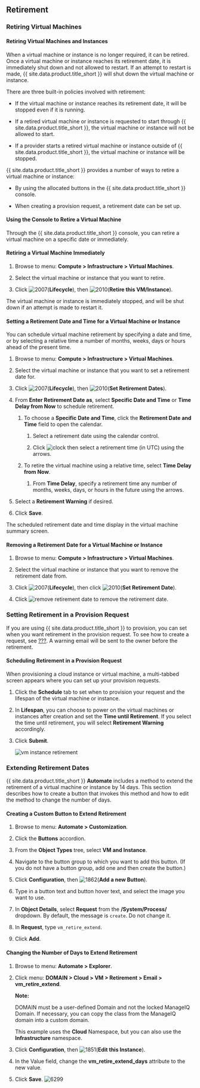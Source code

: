 ## Retirement

### Retiring Virtual Machines

#### Retiring Virtual Machines and Instances

When a virtual machine or instance is no longer required, it can be
retired. Once a virtual machine or instance reaches its retirement date,
it is immediately shut down and not allowed to restart. If an attempt to
restart is made, {{ site.data.product.title_short }} will shut down the virtual machine or
instance.

There are three built-in policies involved with retirement:

  - If the virtual machine or instance reaches its retirement date, it
    will be stopped even if it is running.

  - If a retired virtual machine or instance is requested to start
    through {{ site.data.product.title_short }}, the virtual machine or instance will not be
    allowed to start.

  - If a provider starts a retired virtual machine or instance outside
    of {{ site.data.product.title_short }}, the virtual machine or instance will be stopped.

{{ site.data.product.title_short }} provides a number of ways to retire a virtual machine or
instance:

  - By using the allocated buttons in the {{ site.data.product.title_short }} console.

  - When creating a provision request, a retirement date can be set up.

#### Using the Console to Retire a Virtual Machine

Through the {{ site.data.product.title_short }} console, you can retire a virtual machine on
a specific date or immediately.

#### Retiring a Virtual Machine Immediately

1.  Browse to menu: **Compute > Infrastructure > Virtual Machines**.

2.  Select the virtual machine or instance that you want to retire.

3.  Click ![2007](../images/2007.png)(**Lifecycle**), then
    ![2010](../images/2010.png)(**Retire this VM/Instance**).

The virtual machine or instance is immediately stopped, and will be shut down if an attempt
is made to restart it.

#### Setting a Retirement Date and Time for a Virtual Machine or Instance

You can schedule virtual machine retirement by specifying a date and time, or by selecting a
relative time a number of months, weeks, days or hours ahead of the present time.

1.  Browse to menu: **Compute > Infrastructure > Virtual Machines**.

2.  Select the virtual machine or instance that you want to set a retirement date for.

3.  Click ![2007](../images/2007.png)(**Lifecycle**), then
    ![2010](../images/2010.png)(**Set Retirement Dates**).

4.  From **Enter Retirement Date as**, select **Specific Date and Time** or
    **Time Delay from Now** to schedule retirement.

    1.  To choose a **Specific Date and Time**, click the **Retirement Date and Time** field
        to open the calendar.

        1.  Select a retirement date using the calendar control.

        2.  Click ![clock](../images/clock.png) then select a retirement time (in UTC) using
            the arrows.

    1.  To retire the virtual machine using a relative time, select **Time Delay from Now**.

        1.  From **Time Delay**, specify a retirement time any number of months, weeks,
            days, or hours in the future using the arrows.

5.  Select a **Retirement Warning** if desired.

6.  Click **Save**.

The scheduled retirement date and time display in the virtual machine summary screen.

#### Removing a Retirement Date for a Virtual Machine or Instance

1.  Browse to menu: **Compute > Infrastructure > Virtual Machines**.

2.  Select the virtual machine or instance that you want to remove the retirement date from.

3.  Click ![2007](../images/2007.png)(**Lifecycle**), then click
    ![2010](../images/2010.png)(**Set Retirement Date**).

4.  Click ![remove retirement date](../images/remove-retirement-date.png) to remove the
    retirement date.

### Setting Retirement in a Provision Request

If you are using {{ site.data.product.title_short }} to provision, you can set when you want
retirement in the provision request. To see how to create a request, see
[???](#provisioning-requests). A warning email will be sent to the owner before the
retirement.

#### Scheduling Retirement in a Provision Request

When provisioning a cloud instance or virtual machine, a multi-tabbed screen appears where
you can set up your provision requests.

1.  Click the **Schedule** tab to set when to provision your request and
    the lifespan of the virtual machine or instance.

2.  In **Lifespan**, you can choose to power on the virtual machines or
    instances after creation and set the **Time until Retirement**. If
    you select the time until retirement, you will select **Retirement
    Warning** accordingly.

3.  Click **Submit**.

    ![vm instance retirement](../images/vm-instance-retirement.png)

### Extending Retirement Dates

{{ site.data.product.title_short }} **Automate** includes a method to extend the retirement
of a virtual machine or instance by 14 days. This section describes how to create a button
that invokes this method and how to edit the method to change the number of days.

#### Creating a Custom Button to Extend Retirement

1.  Browse to menu: **Automate > Customization**.

2.  Click the **Buttons** accordion.

3.  From the **Object Types** tree, select **VM and Instance**.

4.  Navigate to the button group to which you want to add this button. (If you do not have
    a button group, add one and then create the button.)

5.  Click **Configuration**, then ![1862](../images/1862.png)(**Add a new Button**).

6.  Type in a button text and button hover text, and select the image you want to use.

7.  In **Object Details**, select **Request** from the **/System/Process/** dropdown. By
    default, the message is `create`. Do not change it.

8.  In **Request**, type `vm_retire_extend`.

9.  Click **Add**.

#### Changing the Number of Days to Extend Retirement

1.  Browse to menu: **Automate > Explorer**.

2.  Click menu: **DOMAIN > Cloud > VM > Retirement > Email > vm\_retire\_extend**.

    **Note:**

    DOMAIN must be a user-defined Domain and not the locked ManageIQ Domain. If necessary,
    you can copy the class from the ManageIQ domain into a custom domain.

    This example uses the **Cloud** Namespace, but you can also use the **Infrastructure**
    namespace.

3.  Click **Configuration**, then ![1851](../images/1851.png)(**Edit this Instance**).

4.  In the Value field, change the **vm\_retire\_extend\_days** attribute to the new value.

5.  Click **Save**. ![6299](../images/6299.png)
